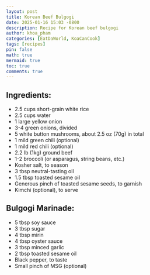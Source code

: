 ```yaml
---
layout: post
title: Korean Beef Bulgogi
date: 2025-01-16 15:03 -0800
description: Recipe for Korean beef bulgogi
author: khoa_pham
categories: [EatDaWorld, KoaCanCook]
tags: [recipes]
pin: false
math: true
mermaid: true
toc: true
comments: true
---
```


## Ingredients:

- 2.5 cups short-grain white rice
- 2.5 cups water
- 1 large yellow onion
- 3-4 green onions, divided
- 5 white button mushrooms, about 2.5 oz (70g) in total
- 1 mild green chili (optional)
- 1 mild red chili (optional)
- 2.2 lb (1kg) ground beef
- 1-2 broccoli (or asparagus, string beans, etc.)
- Kosher salt, to season
- 3 tbsp neutral-tasting oil
- 1.5 tbsp toasted sesame oil
- Generous pinch of toasted sesame seeds, to garnish
- Kimchi (optional), to serve

## Bulgogi Marinade:

- 5 tbsp soy sauce
- 3 tbsp sugar
- 4 tbsp mirin
- 4 tbsp oyster sauce
- 3 tbsp minced garlic
- 2 tbsp toasted sesame oil
- Black pepper, to taste
- Small pinch of MSG (optional)